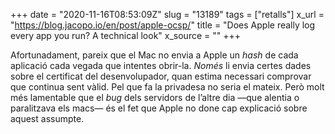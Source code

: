 +++
date = "2020-11-16T08:53:09Z"
slug = "13189"
tags = ["retalls"]
x_url = "https://blog.jacopo.io/en/post/apple-ocsp/"
title = "Does Apple really log every app you run? A technical look"
x_source = ""
+++

Afortunadament, pareix que el Mac no envia a Apple un *hash* de cada aplicació cada vegada que intentes obrir-la. *Només* li envia certes dades sobre el certificat del desenvolupador, quan estima necessari comprovar que continua sent vàlid. Pel que fa la privadesa no seria el mateix. Però molt més lamentable que el *bug* dels servidors de l’altre dia —que alentia o paralitzava els macs— és el fet que Apple no done cap explicació sobre aquest assumpte.

